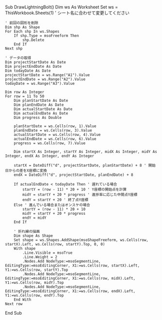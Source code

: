Sub DrawLightningBolt()
    Dim ws As Worksheet
    Set ws = ThisWorkbook.Sheets(1) ' シート名に合わせて変更してください

    ' 前回の図形を削除
    Dim shp As Shape
    For Each shp In ws.Shapes
        If shp.Type = msoFreeform Then
            shp.Delete
        End If
    Next shp

    ' データの取得
    Dim projectStartDate As Date
    Dim projectEndDate As Date
    Dim todayDate As Date
    projectStartDate = ws.Range("A1").Value
    projectEndDate = ws.Range("A2").Value
    todayDate = ws.Range("A3").Value

    Dim row As Integer
    For row = 11 To 50
        Dim planStartDate As Date
        Dim planEndDate As Date
        Dim actualStartDate As Date
        Dim actualEndDate As Date
        Dim progress As Double

        planStartDate = ws.Cells(row, 1).Value
        planEndDate = ws.Cells(row, 3).Value
        actualStartDate = ws.Cells(row, 4).Value
        actualEndDate = ws.Cells(row, 6).Value
        progress = ws.Cells(row, 7).Value

        Dim startX As Integer, startY As Integer, midX As Integer, midY As Integer, endX As Integer, endY As Integer

        startX = DateDiff("d", projectStartDate, planStartDate) + 8 ' 開始日からの差をX座標に変換
        endX = DateDiff("d", projectStartDate, planEndDate) + 8

        If actualEndDate < todayDate Then ' 遅れている場合
            startY = (row - 11) * 20 + 10 ' Y座標の開始点を計算
            midY = startY + 20 * progress ' 進捗率に応じた中間点Y座標
            endY = startY + 20 ' 終了点Y座標
        Else ' 進んでいる場合またはオンスケの場合
            startY = (row - 11) * 20 + 10
            midY = startY + 20 * progress
            endY = midY
        End If

        ' 折れ線の描画
        Dim shape As Shape
        Set shape = ws.Shapes.AddShape(msoShapeFreeform, ws.Cells(row, startX).Left, ws.Cells(row, startY).Top, 0, 0)
        With shape
            .Line.Visible = msoTrue
            .Line.Weight = 2
            .Nodes.Add NodeType:=msoSegmentLine, EditingType:=msoEditingCorner, X1:=ws.Cells(row, startX).Left, Y1:=ws.Cells(row, startY).Top
            .Nodes.Add NodeType:=msoSegmentLine, EditingType:=msoEditingCorner, X1:=ws.Cells(row, midX).Left, Y1:=ws.Cells(row, midY).Top
            .Nodes.Add NodeType:=msoSegmentLine, EditingType:=msoEditingCorner, X1:=ws.Cells(row, endX).Left, Y1:=ws.Cells(row, endY).Top
        End With
    Next row
End Sub

